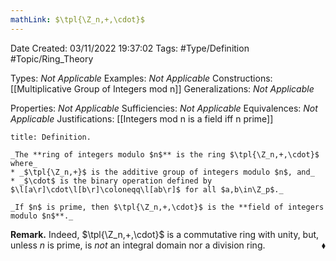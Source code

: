 ```yaml
---
mathLink: $\tpl{\Z_n,+,\cdot}$
---
```


<div class="topSpace"></div>

Date Created: 03/11/2022 19:37:02
Tags: #Type/Definition #Topic/Ring_Theory

Types: _Not Applicable_
Examples: _Not Applicable_
Constructions: [[Multiplicative Group of Integers mod n]]
Generalizations: _Not Applicable_

Properties: _Not Applicable_
Sufficiencies: _Not Applicable_
Equivalences: _Not Applicable_
Justifications: [[Integers mod n is a field iff n prime]]

``` ad-Definition
title: Definition.

_The **ring of integers modulo $n$** is the ring $\tpl{\Z_n,+,\cdot}$ where_
* _$\tpl{\Z_n,+}$ is the additive group of integers modulo $n$, and_
* _$\cdot$ is the binary operation defined by $\l[a\r]\cdot\l[b\r]\coloneqq\l[ab\r]$ for all $a,b\in\Z_p$._

_If $n$ is prime, then $\tpl{\Z_n,+,\cdot}$ is the **field of integers modulo $n$**._

```

**Remark.** Indeed, $\tpl{\Z_n,+,\cdot}$ is a commutative ring with unity, but, unless $n$ is prime, is _not_ an integral domain nor a division ring.<span style="float:right;">$\blacklozenge$</span>
